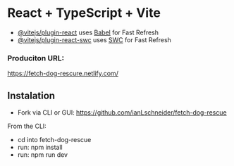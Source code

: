 # React + TypeScript + Vite

- [@vitejs/plugin-react](https://github.com/vitejs/vite-plugin-react/blob/main/packages/plugin-react/README.md) uses [Babel](https://babeljs.io/) for Fast Refresh
- [@vitejs/plugin-react-swc](https://github.com/vitejs/vite-plugin-react-swc) uses [SWC](https://swc.rs/) for Fast Refresh

### Produciton URL: 
https://fetch-dog-rescure.netlify.com/

## Instalation
- Fork via CLI or GUI: https://github.com/ianLschneider/fetch-dog-rescue

From the CLI: 
- cd into fetch-dog-rescue
- run: npm install
- run: npm run dev



